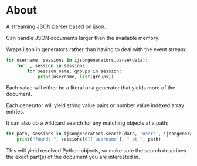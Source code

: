 # About

A streaming JSON parser based on ijson.

Can handle JSON documents larger than the available memory.

Wraps ijson in generators rather than having to deal with the event stream:

```python
for username, sessions in ijsongenerators.parse(data):
    for _, session in sessions:
        for session_name, groups in session:
            print(username, list(groups))
```

Each value will either be a literal or a generator that yields more of the document.

Each generator will yield string value pairs or number value indexed array entries.

It can also do a wildcard search for any matching objects at a path:

```python
for path, sessions in ijsongenerators.search(data, 'users', ijsongenerators.WILDCARD, 'sessions'):
    print("found: ", sessions[0]['username'], " at ", path)
```

This will yield resolved Python objects, so make sure the search describes the exact part(s) of the document you are interested in.
